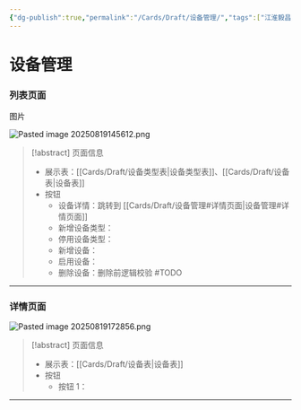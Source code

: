 ```yaml
---
{"dg-publish":true,"permalink":"/Cards/Draft/设备管理/","tags":["江淮毅昌/蝶创I-MES/MES"]}
---
```



# 设备管理

### 列表页面

图片

![Pasted image 20250819145612.png](/img/user/Extras/Attachments/Pasted%20image%2020250819145612.png)

> [!abstract] 页面信息
> - 展示表：[[Cards/Draft/设备类型表\|设备类型表]]、[[Cards/Draft/设备表\|设备表]]
> - 按钮
> 	- 设备详情：跳转到 [[Cards/Draft/设备管理#详情页面\|设备管理#详情页面]]
> 	- 新增设备类型：
> 	- 停用设备类型：
> 	- 新增设备：
> 	- 启用设备：
> 	- 删除设备：删除前逻辑校验 #TODO 

---

### 详情页面

![Pasted image 20250819172856.png](/img/user/Extras/Attachments/Pasted%20image%2020250819172856.png)

> [!abstract] 页面信息
> - 展示表：[[Cards/Draft/设备表\|设备表]]
> - 按钮
> 	- 按钮 1：

---